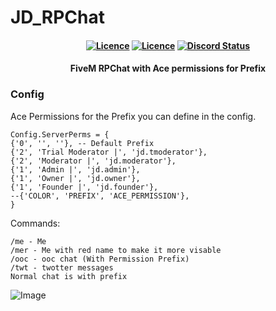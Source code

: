 # JD_RPChat
<h4 align="center">
	<a href="https://github.com/JokeDevil/JD_RPChat/releases/latest" title=""><img alt="Licence" src="https://img.shields.io/github/release/JokeDevil/JD_RPChat.svg"></a>
	<a href="LICENSE" title=""><img alt="Licence" src="https://img.shields.io/github/license/JokeDevil/JD_RPChat.svg"></a>
	<a href="https://discord.gg/m4BvmkG" title=""><img alt="Discord Status" src="https://discordapp.com/api/guilds/721339695199682611/widget.png"></a>
</h4>
<h4 align="center">
  FiveM RPChat with Ace permissions for Prefix
</h4>

### Config
Ace Permissions for the Prefix you can define in the config.
```
Config.ServerPerms = {
{'0', '', ''}, -- Default Prefix
{'2', 'Trial Moderator |', 'jd.tmoderator'},
{'2', 'Moderator |', 'jd.moderator'},
{'1', 'Admin |', 'jd.admin'},
{'1', 'Owner |', 'jd.owner'},
{'1', 'Founder |', 'jd.founder'},
--{'COLOR', 'PREFIX', 'ACE_PERMISSION'},
}
```

Commands:
```
/me - Me
/mer - Me with red name to make it more visable
/ooc - ooc chat (With Permission Prefix)
/twt - twotter messages
Normal chat is with prefix
```

![Image](https://i.gyazo.com/470b74300f6f98b4d5b7f1f45b0944fd.png)
